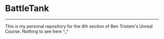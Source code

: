 # BattleTank
****

This is my personal repository for the 4th section of Ben Tristem's Unreal Course. Nothing to see here ^_^
